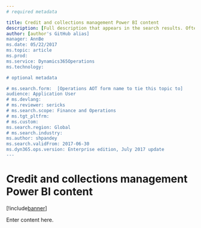 ```yaml
---
# required metadata

title: Credit and collections management Power BI content
description: [Full description that appears in the search results. Often the first paragraph of your topic.]
author: [author's GitHub alias]
manager: AnnBe
ms.date: 05/22/2017
ms.topic: article
ms.prod: 
ms.service: Dynamics365Operations
ms.technology: 

# optional metadata

# ms.search.form:  [Operations AOT form name to tie this topic to]
audience: Application User
# ms.devlang: 
# ms.reviewer: sericks
# ms.search.scope: Finance and Operations 
# ms.tgt_pltfrm: 
# ms.custom: 
ms.search.region: Global
# ms.search.industry: 
ms.author: shpandey
ms.search.validFrom: 2017-06-30 
ms.dyn365.ops.version: Enterprise edition, July 2017 update 
---
```


# Credit and collections management Power BI content

[!include[banner](../includes/banner.md)]

Enter content here.
